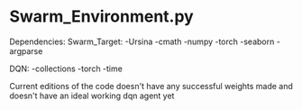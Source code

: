 # Swarm_Environment.py

Dependencies: 
Swarm_Target:
-Ursina
-cmath
-numpy
-torch
-seaborn
-argparse

DQN:
-collections
-torch
-time


Current editions of the code doesn't have any successful weights made and doesn't have an ideal working dqn agent yet
